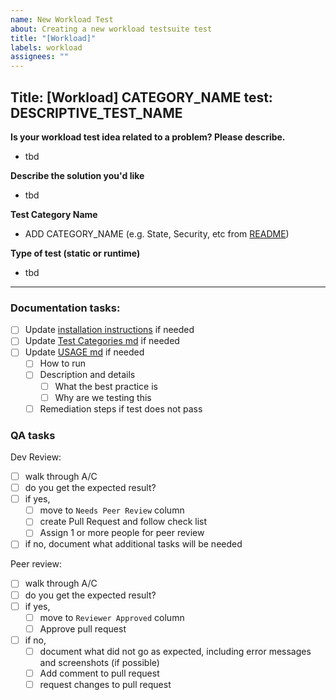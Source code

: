 ```yaml
---
name: New Workload Test
about: Creating a new workload testsuite test
title: "[Workload]"
labels: workload
assignees: ""
---
```


## Title: [Workload] CATEGORY_NAME test: DESCRIPTIVE_TEST_NAME

**Is your workload test idea related to a problem? Please describe.**
- tbd

**Describe the solution you'd like**
- tbd

**Test Category Name**
- ADD CATEGORY_NAME (e.g. State, Security, etc from [README](https://github.com/cnti-testcatalog/testsuite/blob/main/README.md#cnf-testsuite))

**Type of test (static or runtime)**
- tbd

---

### Documentation tasks:
- [ ] Update [installation instructions](https://github.com/cnti-testcatalog/testsuite/blob/main/install.md) if needed
- [ ] Update [Test Categories md](https://github.com/cnti-testcatalog/testsuite/blob/main/TEST-CATEGORIES.md) if needed
- [ ] Update [USAGE md](https://github.com/cnti-testcatalog/testsuite/blob/main/USAGE.md) if needed
  - [ ] How to run
  - [ ] Description and details
    - [ ] What the best practice is
    - [ ] Why are we testing this
  - [ ] Remediation steps if test does not pass

### QA tasks

Dev Review:

- [ ] walk through A/C
- [ ] do you get the expected result?
- [ ] if yes,
  - [ ] move to `Needs Peer Review` column
  - [ ] create Pull Request and follow check list
  - [ ] Assign 1 or more people for peer review
- [ ] if no, document what additional tasks will be needed

Peer review:

- [ ] walk through A/C
- [ ] do you get the expected result?
- [ ] if yes,
  - [ ] move to `Reviewer Approved` column
  - [ ] Approve pull request
- [ ] if no,
  - [ ] document what did not go as expected, including error messages and screenshots (if possible)
  - [ ] Add comment to pull request
  - [ ] request changes to pull request
